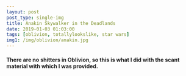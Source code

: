 ```yaml
---
layout: post
post_type: single-img
title: Anakin Skywalker in the Deadlands
date: 2019-01-03 01:03:00
tags: [oblivion, totallylookslike, star wars]
img1: /img/oblivion/anakin.jpg
---
```

#### There are no shitters in Oblivion, so this is what I did with the scant material with which I was provided.
